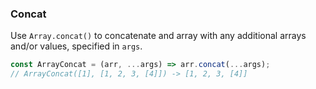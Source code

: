 ### Concat

Use `Array.concat()` to concatenate and array with any additional arrays and/or values, specified in `args`.

```js
const ArrayConcat = (arr, ...args) => arr.concat(...args); 
// ArrayConcat([1], [1, 2, 3, [4]]) -> [1, 2, 3, [4]]
```
